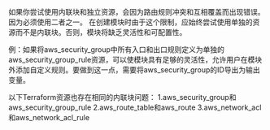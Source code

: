 如果你尝试使用内联块和独立资源，会因为路由规则冲突和互相覆盖而出现错误。因为必须使用二者之一。
在创建模块时由于这个限制，应始终尝试使用单独的资源而不是内联块。否则，模块将缺乏灵活性和可配置性。

例：如果将aws_security_group中所有入口和出口规则定义为单独的aws_security_group_rule资源，可以使模块具有足够的灵活性，允许用户在模块外添加自定义规则。要做到这一点，需要将aws_security_group的ID导出为输出变量。

以下Terraform资源也存在相同的内联块问题：
1.aws_security_group和aws_security_group_rule
2.aws_route_table和aws_route
3.aws_network_acl和aws_network_acl_rule
